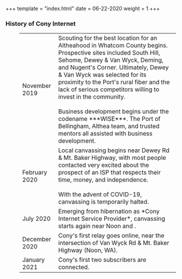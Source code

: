 +++
template = "index.html"
date = 06-22-2020
weight = 1 
+++
### History of Cony Internet

<table style="width: 85%; margin: auto;"> 
    <tr>
        <td>November 2019</td>
        <td>Scouting for the best location for an Altheahood in Whatcom County begins. Prospective sites included South Hill, Sehome, Dewey & Van Wyck, Deming, and Nugent's Corner. Ultimately, Dewey & Van Wyck was selected for its proximity to the Port's rural fiber and the lack of serious competitors willing to invest in the community.
        <br/><br/>
        Business development begins under the codename ***WISE***. The Port of Bellingham, Althea team, and trusted mentors all assisted with business development.</td>
    </tr>
    <tr>
        <td>February 2020</td>
        <td>Local canvassing begins near Dewey Rd & Mt. Baker Highway, with most people contacted very excited about the prospect of an ISP that respects their time, money, and independence.
        <br/><br/>
        With the advent of COVID-19, canvassing is temporarily halted.
    </tr>
    <tr>
        <td>July 2020</td>
        <td>Emerging from hibernation as *Cony Internet Service Provider*, canvassing starts again near Noon and .</td>
    </tr>
    <tr>
        <td>December 2020<br></td>
        <td>Cony's first relay goes online, near the intersection of Van Wyck Rd & Mt. Baker Highway (Noon, WA). </td>
    </tr>
    <tr>
        <td>January 2021<br></td>
        <td>Cony's first two subscribers are connected.</td>
    </tr>
</table> 